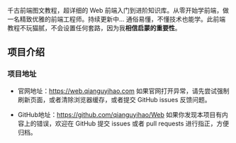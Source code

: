 千古前端图文教程，超详细的 Web 前端入门到进阶知识库。从零开始学前端，做一名精致优雅的前端工程师。持续更新中...
通俗易懂，不懂技术也能学。此前端教程不玩猫腻，不会设置任何套路，因为我**相信启蒙的重要性**。

## 项目介绍

### 项目地址

- 官网地址：<https://web.qianguyihao.com>
  如果官网打开异常，请先尝试强制刷新页面，或者清除浏览器缓存，或者提交 GitHub issues 反馈问题。

- GitHub地址：<https://github.com/qianguyihao/Web>
  如果你发现本项目有内容上的错误，欢迎在 GitHub 提交 issues 或者 pull requests 进行指正，方便归档。
